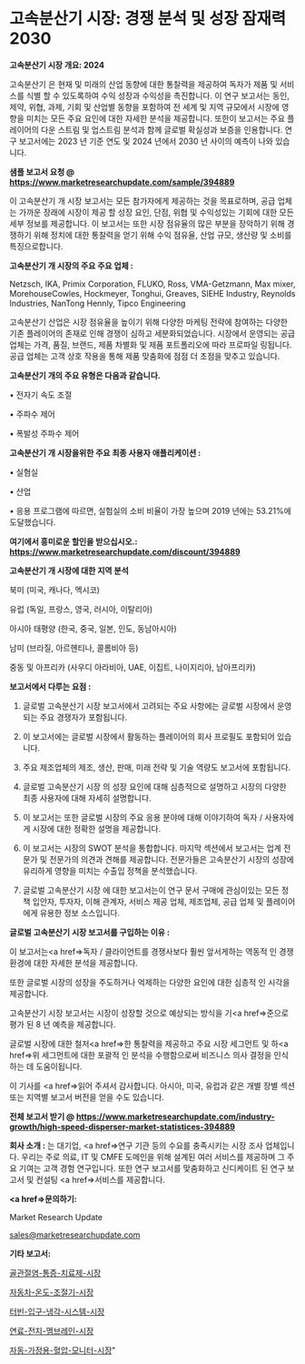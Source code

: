 # 고속분산기 시장: 경쟁 분석 및 성장 잠재력 2030

<strong>고속분산기 시장 개요: 2024</strong>

고속분산기 은 현재 및 미래의 산업 동향에 대한 통찰력을 제공하여 독자가 제품 및 서비스를 식별 할 수 있도록하여 수익 성장과 수익성을 촉진합니다. 이 연구 보고서는 동인, 제약, 위협, 과제, 기회 및 산업별 동향을 포함하여 전 세계 및 지역 규모에서 시장에 영향을 미치는 모든 주요 요인에 대한 자세한 분석을 제공합니다. 또한이 보고서는 주요 플레이어의 다운 스트림 및 업스트림 분석과 함께 글로벌 확실성과 보증을 인용합니다. 연구 보고서에는 2023 년 기준 연도 및 2024 년에서 2030 년 사이의 예측이 나와 있습니다.



<strong>샘플 보고서 요청 @ <a href=https://www.marketresearchupdate.com/sample/394889>https://www.marketresearchupdate.com/sample/394889</a></strong>

이 고속분산기 개 시장 보고서는 모든 참가자에게 제공하는 것을 목표로하며, 공급 업체는 가까운 장래에 시장이 제공 할 성장 요인, 단점, 위협 및 수익성있는 기회에 대한 모든 세부 정보를 제공합니다. 이 보고서는 또한 시장 점유율의 많은 부분을 장악하기 위해 경쟁하기 위해 정치에 대한 통찰력을 얻기 위해 수익 점유율, 산업 규모, 생산량 및 소비를 특징으로합니다.



<strong>고속분산기 개 시장의 주요 주요 업체 :</strong>

Netzsch, IKA, Primix Corporation, FLUKO, Ross, VMA-Getzmann, Max mixer, MorehouseCowles, Hockmeyer, Tonghui, Greaves, SIEHE Industry, Reynolds Industries, NanTong Hennly, Tipco Engineering

고속분산기 산업은 시장 점유율을 높이기 위해 다양한 마케팅 전략에 참여하는 다양한 기존 플레이어의 존재로 인해 경쟁이 심하고 세분화되었습니다. 시장에서 운영되는 공급 업체는 가격, 품질, 브랜드, 제품 차별화 및 제품 포트폴리오에 따라 프로파일 링됩니다. 공급 업체는 고객 상호 작용을 통해 제품 맞춤화에 점점 더 초점을 맞추고 있습니다.



<strong>고속분산기 개의 주요 유형은 다음과 같습니다.</strong>

• 전자기 속도 조절

• 주파수 제어

• 폭발성 주파수 제어



<strong>고속분산기 개 시장을위한 주요 최종 사용자 애플리케이션 :</strong>

• 실혐실

• 산업

• 응용 프로그램에 따르면, 실험실의 소비 비율이 가장 높으며 2019 년에는 53.21%에 도달했습니다.



<strong>여기에서 흥미로운 할인을 받으십시오.: <a href=https://www.marketresearchupdate.com/discount/394889>https://www.marketresearchupdate.com/discount/394889</a></strong>



<strong>고속분산기 개 시장에 대한 지역 분석</strong>

북미 (미국, 캐나다, 멕시코)

유럽 (독일, 프랑스, 영국, 러시아, 이탈리아)

아시아 태평양 (한국, 중국, 일본, 인도, 동남아시아)

남미 (브라질, 아르헨티나, 콜롬비아 등)

중동 및 아프리카 (사우디 아라비아, UAE, 이집트, 나이지리아, 남아프리카)



<strong>보고서에서 다루는 요점 :</strong>

1. 글로벌 고속분산기 시장 보고서에서 고려되는 주요 사항에는 글로벌 시장에서 운영되는 주요 경쟁자가 포함됩니다.

2. 이 보고서에는 글로벌 시장에서 활동하는 플레이어의 회사 프로필도 포함되어 있습니다.

3. 주요 제조업체의 제조, 생산, 판매, 미래 전략 및 기술 역량도 보고서에 포함됩니다.

4. 글로벌 고속분산기 시장 의 성장 요인에 대해 심층적으로 설명하고 시장의 다양한 최종 사용자에 대해 자세히 설명합니다.

5. 이 보고서는 또한 글로벌 시장의 주요 응용 분야에 대해 이야기하여 독자 / 사용자에게 시장에 대한 정확한 설명을 제공합니다.

6. 이 보고서는 시장의 SWOT 분석을 통합합니다. 마지막 섹션에서 보고서는 업계 전문가 및 전문가의 의견과 견해를 제공합니다. 전문가들은 고속분산기 시장의 성장에 유리하게 영향을 미치는 수출입 정책을 분석했습니다.

7. 글로벌 고속분산기 시장 에 대한 보고서는이 연구 문서 구매에 관심이있는 모든 정책 입안자, 투자자, 이해 관계자, 서비스 제공 업체, 제조업체, 공급 업체 및 플레이어에게 유용한 정보 소스입니다.



<strong>글로벌 고속분산기 시장 보고서를 구입하는 이유 :</strong>

이 보고서는<a href=>독자 / 클</a>라이언트를 경쟁사보다 훨씬 앞서게하는 역동적 인 경쟁 환경에 대한 자세한 분석을 제공합니다.

또한 글로벌 시장의 성장을 주도하거나 억제하는 다양한 요인에 대한 심층적 인 시각을 제공합니다.

고속분산기 시장 보고서는 시장이 성장할 것으로 예상되는 방식을 기<a href=>준으로</a> 평가 된 8 년 예측을 제공합니다.

글로벌 시장에 대한 철저<a href=>한 통찰력</a>을 제공하고 주요 시장 세그먼트 및 하<a href=>위 세그</a>먼트에 대한 포괄적 인 분석을 수행함으로써 비즈니스 의사 결정을 인식하는 데 도움이됩니다.

이 기사를 <a href=>읽어 주</a>셔서 감사합니다. 아시아, 미국, 유럽과 같은 개별 장별 섹션 또는 지역별 보고서 버전을 얻을 수도 있습니다.



<strong>전체 보고서 받기 @ <a href=https://www.marketresearchupdate.com/industry-growth/high-speed-disperser-market-statistices-394889>https://www.marketresearchupdate.com/industry-growth/high-speed-disperser-market-statistices-394889</a></strong>



<strong>회사 소개 :</strong>
는 대기업, <a href=>연구 기</a>관 등의 수요를 충족시키는 시장 조사 업체입니다. 우리는 주로 의료, IT 및 CMFE 도메인을 위해 설계된 여러 서비스를 제공하며 그 주요 기여는 고객 경험 연구입니다. 또한 연구 보고서를 맞춤화하고 신디케이트 된 연구 보고서 및 컨설팅 <a href=>서비</a>스를 제공합니다.



<strong><a href=>문의하기:</a></strong>

Market Research Update

sales@marketresearchupdate.com



<strong>기타 보고서:</strong>

<a href=https://www.linkedin.com/pulse/골관절염-통증-치료제-시장-동향-및-성장-전망-survey-spotlight-pro-24-analysis/>골관절염-통증-치료제-시장</a>

<a href=https://www.linkedin.com/pulse/자동차-온도-조절기-시장-경쟁-분석-및-성장-잠재력-2029-56unf/>자동차-온도-조절기-시장</a>

<a href=https://www.linkedin.com/pulse/터빈-입구-냉각-시스템-시장-경쟁-분석-및-성장-잠재력-2029-ppxzf/>터빈-입구-냉각-시스템-시장</a>

<a href=https://www.linkedin.com/pulse/연료-전지-멤브레인-시장-현재-및-미래-성장-2030-trend-tracking-tips-360-analysis-nvf5f/>연료-전지-멤브레인-시장</a>

<a href=https://www.linkedin.com/pulse/자동-가정용-혈압-모니터-시장-진입-전략-및-위험-평가2029년-isdailynews-klznf/>자동-가정용-혈압-모니터-시장</a>"
